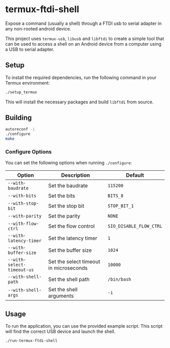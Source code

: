 # termux-ftdi-shell

Expose a command (usually a shell) through a FTDI usb to serial adapter in any non-rooted android device.

This project uses `termux-usb`, `libusb` and `libftdi` to create a simple tool that can be used to access a shell on an Android device from a computer using a USB to serial adapter.

## Setup

To install the required dependencies, run the following command in your Termux environment:

```bash
./setup_termux
```

This will install the necessary packages and build `libftdi` from source.

## Building

```bash
autoreconf -i
./configure
make
```

### Configure Options

You can set the following options when running `./configure`:

| Option | Description | Default |
| --- | --- | --- |
| `--with-baudrate` | Set the baudrate | `115200` |
| `--with-bits` | Set the bits | `BITS_8` |
| `--with-stop-bit` | Set the stop bit | `STOP_BIT_1` |
| `--with-parity` | Set the parity | `NONE` |
| `--with-flow-ctrl` | Set the flow control | `SIO_DISABLE_FLOW_CTRL` |
| `--with-latency-timer` | Set the latency timer | `1` |
| `--with-buffer-size` | Set the buffer size | `1024` |
| `--with-select-timeout-us` | Set the select timeout in microseconds | `10000` |
| `--with-shell-path` | Set the shell path | `/bin/bash` |
| `--with-shell-args` | Set the shell arguments | `-i` |


## Usage

To run the application, you can use the provided example script. This script will find the correct USB device and launch the shell.

```bash
./run-termux-ftdi-shell
```
